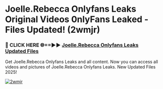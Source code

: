 # Joelle.Rebecca Onlyfans Leaks Original Videos 0nlyFans Leaked - Files Updated! (2wmjr)

<h3>🔴 CLICK HERE 🌐==►► <a href="https://tinyurl.com/3hn5wdd3" rel="nofollow">Joelle.Rebecca Onlyfans Leaks Updated Files</a></h3>

Get Joelle.Rebecca Onlyfans Leaks and all content. Now you can access all videos and pictures of Joelle.Rebecca Onlyfans Leaks. New Updated Files 2025!

[![2wmjr](https://i.imgur.com/4HnBqBT.gif)](https://tinyurl.com/3hn5wdd3)
